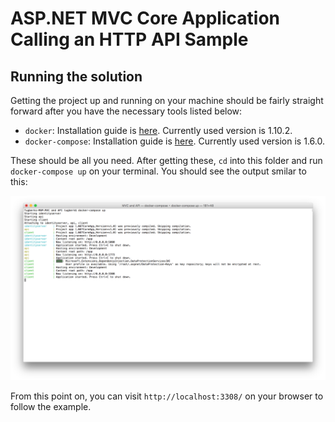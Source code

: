 # ASP.NET MVC Core Application Calling an HTTP API Sample

## Running the solution

Getting the project up and running on your machine should be fairly straight forward after you have the necessary tools listed below:

 - `docker`: Installation guide is [here](https://docs.docker.com/engine/installation/). Currently used version is 1.10.2.
 - `docker-compose`: Installation guide is [here](https://docs.docker.com/compose/install/). Currently used version is 1.6.0.

These should be all you need. After getting these, `cd` into this folder and run `docker-compose up` on your terminal. You should see the output smilar to this:

![](./.media/Screenshot-2016-09-15-10.43.05.png)

From this point on, you can visit `http://localhost:3308/` on your browser to follow the example.